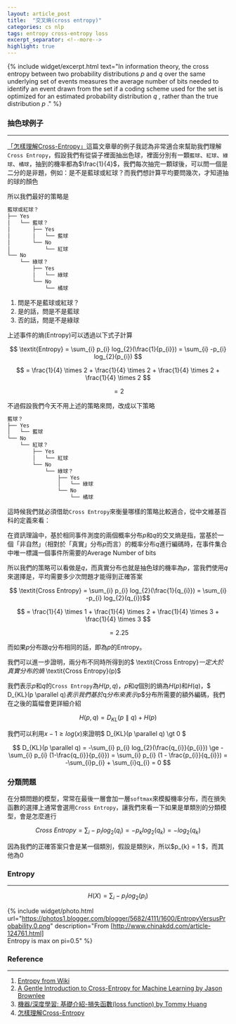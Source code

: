 ```yaml
---
layout: article_post
title:  "交叉熵(cross entropy)"
categories: cs nlp
tags: entropy cross-entropy loss
excerpt_separator: <!--more-->
highlight: true
---
```


{% include widget/excerpt.html text="In information theory, the cross entropy between two probability distributions 
$p$ and 
$q$
over the same underlying set of events measures the average number of bits needed to identify an event drawn from the set if a coding scheme used for the set is optimized for an estimated probability distribution 
$q$
, rather than the true distribution 
$p$
." %}

<!--more-->

### 抽色球例子 
---

[「怎樣理解Cross-Entropy」](http://shuokay.com/2017/06/23/cross-entropy/)這篇文章舉的例子我認為非常適合來幫助我們理解`Cross Entropy`，假設我們有從袋子裡面抽出色球，裡面分別有一顆`藍球`、`紅球`、`綠球`、`橘球`，抽到的機率都為$\frac{1}{4}$，我們每次抽完一顆球後，可以問一個是二分的是非題，例如：是不是藍球或紅球？而我們想計算平均要問幾次，才知道抽的球的顏色

所以我們最好的策略是

```bash
藍球或紅球？
├── Yes
│   └── 藍球？
│       ├── Yes
│       │   └── 藍球
│       └── No
│           └── 紅球
└── No
    └── 綠球？
        ├── Yes
        │   └── 綠球
        └── No
            └── 橘球
```

1. 問是不是藍球或紅球？
2. 是的話，問是不是藍球
3. 否的話，問是不是綠球

上述事件的熵(Entropy)可以透過以下式子計算

$$ \textit{Entropy} = \sum_{i} p_{i} log_{2}(\frac{1}{p_{i}}) = \sum_{i} -p_{i} log_{2}(p_{i}) $$

$$ = \frac{1}{4} \times 2 + \frac{1}{4} \times 2 + \frac{1}{4} \times 2 + \frac{1}{4} \times 2 $$

$$ = 2 $$

不過假設我們今天不用上述的策略來問，改成以下策略

```bash
藍球？
├── Yes
│   └── 藍球
└── No
    └── 紅球？
        ├── Yes
        │   └── 紅球
        └── No
            └── 綠球？
                ├── Yes
                │   └── 綠球
                └── No
                    └── 橘球
```

這時候我們就必須借助`Cross Entropy`來衡量哪樣的策略比較適合，從中文維基百科的定義來看：

在資訊理論中，基於相同事件測度的兩個概率分布$p$和$q$的交叉熵是指，當基於一個「非自然」（相對於「真實」分布$p$而言）的概率分布$q$進行編碼時，在事件集合中唯一標識一個事件所需要的Average Number of bits

所以我們的策略可以看做是$q$，而真實分布也就是抽色球的機率為$p$，當我們使用$q$來選擇是，平均需要多少次問題才能得到正確答案

$$ \textit{Cross Entropy} = \sum_{i} p_{i} log_{2}(\frac{1}{q_{i}}) = \sum_{i} -p_{i} log_{2}(q_{i})$$

$$ = \frac{1}{4} \times 1 + \frac{1}{4} \times 2 + \frac{1}{4} \times 3 + \frac{1}{4} \times 3 $$

$$ = 2.25 $$


而如果$p$分布跟$q$分布相同的話，即為$p$的Entropy。

我們可以進一步證明，兩分布不同時所得到的$ \textit{Cross Entropy}$一定大於真實分布的熵$ \textit{Cross Entropy}(p)$

我們表示$p$和$q$的`Cross Entropy`為$H(p, q)$，$p$和$q$個別的熵為$H(p)$和$H(q)$，$ D_{KL}(p \parallel q)$表示我們基於$q$分布來表示$p$分布所需要的額外編碼，我們在之後的篇幅會更詳細介紹

$$ H(p, q) =  D_{KL}(p \parallel q) + H(p) $$

我們可以利用$x-1 \ge log(x)$來證明$ D_{KL}(p \parallel q) \gt 0 $

$$ D_{KL}(p \parallel q) = -\sum_{i} p_{i} log_{2}(\frac{q_{i}}{p_{i}}) \ge -\sum_{i} p_{i} (1-\frac{q_{i}}{p_{i}}) = \sum_{i} p_{i} (1 - \frac{p_{i}}{q_{i}}) = -\sum_{i}p_{i} + \sum_{i}q_{i} = 0
$$

### 分類問題

在分類問題的模型，常常在最後一層會加一層`softmax`來模擬機率分布，而在損失函數的選擇上通常會選用`Cross Entropy`，讓我們來看一下如果是單類別的分類模型，會是怎麼進行

$$ \textit{Cross Entropy} = \sum_{i} -p_{i} log_{2}(q_{i}) = -p_{k} log_{2}(q_{k}) = -log_{2}(q_{k}) $$ 

因為我們的正確答案只會是某一個類別，假設是類別$k$，所以$p_{k} = 1 $，而其他為0


### Entropy
---

$$ H(X) = \sum_{i} -p_{i} log_{2}(p_{i}) $$

{% include widget/photo.html url="https://photos1.blogger.com/blogger/5682/4111/1600/EntropyVersusProbability.0.png"
description="From [http://www.chinakdd.com/article-124761.html]<br>Entropy is max on pi=0.5"
%}

### Reference
---
1. [Entropy from Wiki](https://en.wikipedia.org/wiki/Entropy_(information_theory))
2. [A Gentle Introduction to Cross-Entropy for Machine Learning by Jason Brownlee](https://machinelearningmastery.com/cross-entropy-for-machine-learning/)
3. [機器/深度學習: 基礎介紹-損失函數(loss function) by Tommy Huang](https://medium.com/@chih.sheng.huang821/機器-深度學習-基礎介紹-損失函數-loss-function-2dcac5ebb6cb)
4. [怎樣理解Cross-Entropy](http://shuokay.com/2017/06/23/cross-entropy/)